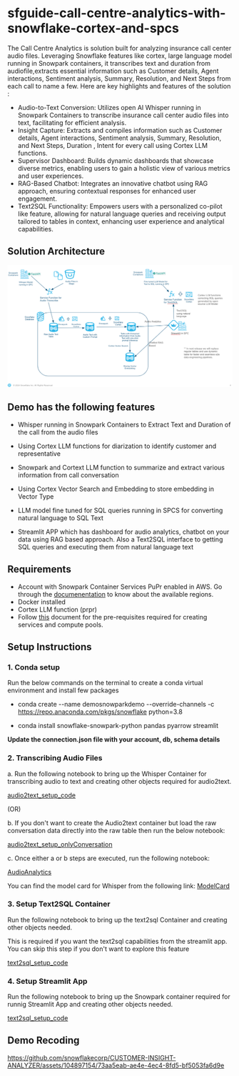 # sfguide-call-centre-analytics-with-snowflake-cortex-and-spcs

The Call Centre Analytics is solution built for analyzing insurance call center audio files. Leveraging Snowflake features like cortex, large language model running in Snowpark containers, it transcribes text and duration from audiofile,extracts essential information such as Customer details, Agent interactions, Sentiment analysis, Summary, Resolution, and Next Steps from each call to name a few. Here are key highlights and features of the solution :

- Audio-to-Text Conversion: Utilizes open AI Whisper running in Snowpark Containers to transcribe insurance call center audio files into text, facilitating for efficient analysis.
- Insight Capture: Extracts and compiles information such as Customer details, Agent interactions, Sentiment analysis, Summary, Resolution, and Next Steps, Duration , Intent for every call using Cortex LLM functions.
- Supervisor Dashboard: Builds dynamic dashboards that showcase diverse metrics, enabling users to gain a holistic view of various metrics and user experiences.
- RAG-Based Chatbot: Integrates an innovative chatbot using RAG approach, ensuring contextual responses for enhanced user engagement.
- Text2SQL Functionality: Empowers users with a personalized co-pilot like feature, allowing for natural language queries and receiving output tailored to tables in context, enhancing user experience and analytical capabilities.



## Solution Architecture
![Solution_Arch](./Solution_Arch.png)

## Demo has the following features
* Whisper running in Snowpark Containers to Extract Text and Duration of the call from the audio files

* Using Cortex LLM functions for diarization to identify customer and representative

* Snowpark and Cortext LLM function to summarize and extract various information from call conversation

* Using Cortex Vector Search and Embedding to store embedding in Vector Type

* LLM model fine tuned for SQL queries running in SPCS for converting natural language to SQL Text

* Streamlit APP which has dashboard for audio analytics, chatbot on your data using RAG based approach. Also a Text2SQL interface to getting SQL queries and executing them from natural language text

## Requirements

* Account with Snowpark Container Services PuPr enabled in AWS. Go through the [documenentation](https://docs.snowflake.com/en/developer-guide/snowpark-container-services/overview) to know about the available regions.
* Docker installed
* Cortex LLM function (prpr)
* Follow [this](https://docs.snowflake.com/en/developer-guide/snowpark-container-services/tutorials/common-setup#configure-prerequisites) document for the pre-requisites required for creating services and compute pools.

## Setup Instructions

### 1. Conda setup

Run the below commands on the terminal to create a conda virtual environment and install few packages

- conda create --name demosnowparkdemo --override-channels -c https://repo.anaconda.com/pkgs/snowflake python=3.8 

- conda install snowflake-snowpark-python pandas pyarrow streamlit

<b> Update the connection.json file with your account, db, schema details </b>


### 2. Transcribing Audio Files 

a. Run the following notebook to bring up the Whisper Container for transcribing audio to text and creating other objects required for audio2text.

 [audio2text_setup_code](./audio2text/audio2text_setup_code.ipynb)

(OR)

 b. If you don't want to create the Audio2text container but load the raw conversation data directly into the raw table then run the below notebook:
 
  [audio2text_setup_onlyConversation](./audio2text/audio2text_setup_onlyConversation.ipynb)

c. Once either a or b steps are executed, run the following notebook:

[AudioAnalytics](./audio2text/AudioAnalytics.ipynb)


You can find the model card for Whisper from the following link:
 [ModelCard](https://github.com/openai/whisper/blob/main/model-card.md#model-details)

### 3. Setup Text2SQL Container

Run the following notebook to bring up the text2sql Container and creating other objects needed. 

This is required if you want the text2sql capabilities from the streamlit app. You can skip this step if you don't want to explore this feature

 [text2sql_setup_code](./text2sql/text2sql_setup_code.ipynb)

### 4. Setup Streamlit App

Run the following notebook to bring up the Snowpark container required for runnig Streamlit App and creating other objects needed. 

 [text2sql_setup_code](./streamlit/streamlit_setup_code.ipynb)

## Demo Recoding

https://github.com/snowflakecorp/CUSTOMER-INSIGHT-ANALYZER/assets/104897154/73aa5eab-ae4e-4ec4-8fd5-bf5053fa6d9e

<!-- <video src="CxInsightAnalyzer.mp4" controls title="Title"></video> -->

